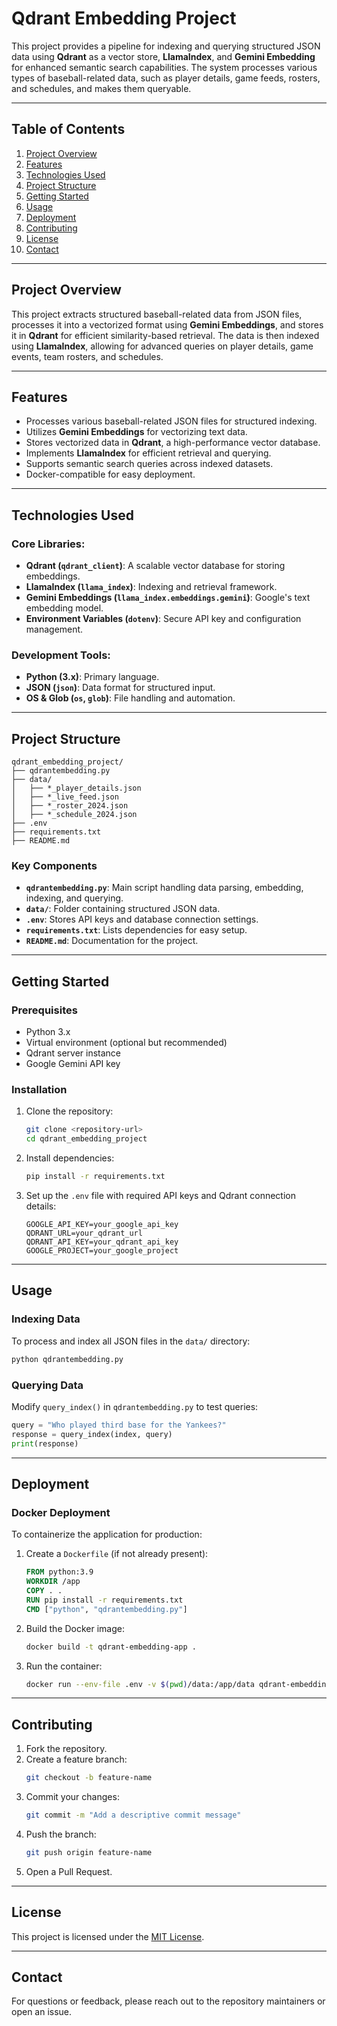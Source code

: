 # Qdrant Embedding Project

This project provides a pipeline for indexing and querying structured JSON data using **Qdrant** as a vector store, **LlamaIndex**, and **Gemini Embedding** for enhanced semantic search capabilities. The system processes various types of baseball-related data, such as player details, game feeds, rosters, and schedules, and makes them queryable.

---

## Table of Contents
1. [Project Overview](#project-overview)
2. [Features](#features)
3. [Technologies Used](#technologies-used)
4. [Project Structure](#project-structure)
5. [Getting Started](#getting-started)
6. [Usage](#usage)
7. [Deployment](#deployment)
8. [Contributing](#contributing)
9. [License](#license)
10. [Contact](#contact)

---

## Project Overview
This project extracts structured baseball-related data from JSON files, processes it into a vectorized format using **Gemini Embeddings**, and stores it in **Qdrant** for efficient similarity-based retrieval. The data is then indexed using **LlamaIndex**, allowing for advanced queries on player details, game events, team rosters, and schedules.

---

## Features
- Processes various baseball-related JSON files for structured indexing.
- Utilizes **Gemini Embeddings** for vectorizing text data.
- Stores vectorized data in **Qdrant**, a high-performance vector database.
- Implements **LlamaIndex** for efficient retrieval and querying.
- Supports semantic search queries across indexed datasets.
- Docker-compatible for easy deployment.

---

## Technologies Used

### Core Libraries:
- **Qdrant (`qdrant_client`)**: A scalable vector database for storing embeddings.
- **LlamaIndex (`llama_index`)**: Indexing and retrieval framework.
- **Gemini Embeddings (`llama_index.embeddings.gemini`)**: Google's text embedding model.
- **Environment Variables (`dotenv`)**: Secure API key and configuration management.

### Development Tools:
- **Python (3.x)**: Primary language.
- **JSON (`json`)**: Data format for structured input.
- **OS & Glob (`os`, `glob`)**: File handling and automation.

---

## Project Structure

```
qdrant_embedding_project/
├── qdrantembedding.py
├── data/
│   ├── *_player_details.json
│   ├── *_live_feed.json
│   ├── *_roster_2024.json
│   ├── *_schedule_2024.json
├── .env
├── requirements.txt
├── README.md
```

### Key Components
- **`qdrantembedding.py`**: Main script handling data parsing, embedding, indexing, and querying.
- **`data/`**: Folder containing structured JSON data.
- **`.env`**: Stores API keys and database connection settings.
- **`requirements.txt`**: Lists dependencies for easy setup.
- **`README.md`**: Documentation for the project.

---

## Getting Started

### Prerequisites
- Python 3.x
- Virtual environment (optional but recommended)
- Qdrant server instance
- Google Gemini API key

### Installation
1. Clone the repository:
   ```bash
   git clone <repository-url>
   cd qdrant_embedding_project
   ```
2. Install dependencies:
   ```bash
   pip install -r requirements.txt
   ```
3. Set up the `.env` file with required API keys and Qdrant connection details:
   ```env
   GOOGLE_API_KEY=your_google_api_key
   QDRANT_URL=your_qdrant_url
   QDRANT_API_KEY=your_qdrant_api_key
   GOOGLE_PROJECT=your_google_project
   ```

---

## Usage

### Indexing Data
To process and index all JSON files in the `data/` directory:
```bash
python qdrantembedding.py
```

### Querying Data
Modify `query_index()` in `qdrantembedding.py` to test queries:
```python
query = "Who played third base for the Yankees?"
response = query_index(index, query)
print(response)
```

---

## Deployment

### Docker Deployment
To containerize the application for production:
1. Create a `Dockerfile` (if not already present):
   ```Dockerfile
   FROM python:3.9
   WORKDIR /app
   COPY . .
   RUN pip install -r requirements.txt
   CMD ["python", "qdrantembedding.py"]
   ```
2. Build the Docker image:
   ```bash
   docker build -t qdrant-embedding-app .
   ```
3. Run the container:
   ```bash
   docker run --env-file .env -v $(pwd)/data:/app/data qdrant-embedding-app
   ```

---

## Contributing
1. Fork the repository.
2. Create a feature branch:
   ```bash
   git checkout -b feature-name
   ```
3. Commit your changes:
   ```bash
   git commit -m "Add a descriptive commit message"
   ```
4. Push the branch:
   ```bash
   git push origin feature-name
   ```
5. Open a Pull Request.

---

## License
This project is licensed under the [MIT License](LICENSE).

---

## Contact
For questions or feedback, please reach out to the repository maintainers or open an issue.

